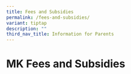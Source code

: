 ```yaml
---
title: Fees and Subsidies
permalink: /fees-and-subsidies/
variant: tiptap
description: ""
third_nav_title: Information for Parents
---
```

<h1>MK Fees and Subsidies</h1>
<p></p>